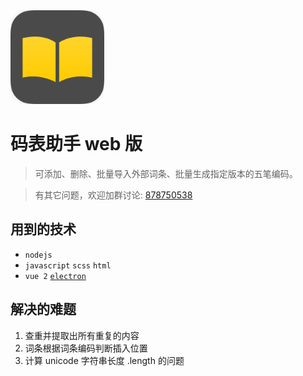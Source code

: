 <img src="public/appicon-apple.png" width="150" />

# 码表助手 web 版 

> 可添加、删除、批量导入外部词条、批量生成指定版本的五笔编码。

> 有其它问题，欢迎加群讨论: [878750538](https://jq.qq.com/?_wv=1027&k=st8cY2sI)



## 用到的技术
- `nodejs`
- `javascript` `scss` `html`
- `vue 2` [`electron`](https://github.com/electron/electron)


## 解决的难题
1. 查重并提取出所有重复的内容
2. 词条根据词条编码判断插入位置
3. 计算 unicode 字符串长度 .length 的问题
